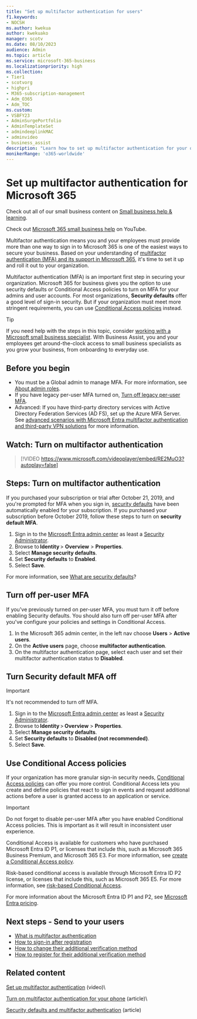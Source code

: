 ```yaml
---
title: "Set up multifactor authentication for users"
f1.keywords:
- NOCSH
ms.author: kwekua
author: kwekuako
manager: scotv
ms.date: 08/10/2023
audience: Admin
ms.topic: article
ms.service: microsoft-365-business
ms.localizationpriority: high
ms.collection: 
- Tier1
- scotvorg
- highpri
- M365-subscription-management
- Adm_O365
- Adm_TOC
ms.custom: 
- VSBFY23
- AdminSurgePortfolio
- AdminTemplateSet
- admindeeplinkMAC
- adminvideo
- business_assist
description: "Learn how to set up multifactor authentication for your organization."
monikerRange: 'o365-worldwide'
---
```


# Set up multifactor authentication for Microsoft 365

Check out all of our small business content on [Small business help & learning](https://go.microsoft.com/fwlink/?linkid=2224585).

Check out [Microsoft 365 small business help](https://go.microsoft.com/fwlink/?linkid=2197659) on YouTube.

Multifactor authentication means you and your employees must provide more than one way to sign in to Microsoft 365 is one of the easiest ways to secure your business. Based on your understanding of [multifactor authentication (MFA) and its support in Microsoft 365](multi-factor-authentication-microsoft-365.md), it's time to set it up and roll it out to your organization.

Multifactor authentication (MFA) is an important first step in securing your organization. Microsoft 365 for business gives you the option to use security defaults or Conditional Access policies to turn on MFA for your admins and user accounts. For most organizations, **Security defaults** offer a good level of sign-in security. But if your organization must meet more stringent requirements, you can use [Conditional Access policies](https://learn.microsoft.com/microsoft-365/business-premium/m365bp-turn-on-mfa?view=o365-worldwide&source=recommendations&tabs=condit#tabpanel_1_condit) instead.

> [!TIP]
> If you need help with the steps in this topic, consider [working with a Microsoft small business specialist](https://go.microsoft.com/fwlink/?linkid=2186871). With Business Assist, you and your employees get around-the-clock access to small business specialists as you grow your business, from onboarding to everyday use.

## Before you begin

- You must be a Global admin to manage MFA. For more information, see [About admin roles](../add-users/about-admin-roles.md).
- If you have legacy per-user MFA turned on, [Turn off legacy per-user MFA](#turn-off-per-user-mfa).
- Advanced: If you have third-party directory services with Active Directory Federation Services (AD FS), set up the Azure MFA Server. See [advanced scenarios with Microsoft Entra multifactor authentication and third-party VPN solutions](/azure/active-directory/authentication/howto-mfaserver-nps-vpn) for more information.

## Watch: Turn on multifactor authentication

> [!VIDEO https://www.microsoft.com/videoplayer/embed/RE2MuO3?autoplay=false]

## Steps: Turn on multifactor authentication

If you purchased your subscription or trial after October 21, 2019, and you're prompted for MFA when you sign in, [security defaults](/azure/active-directory/fundamentals/concept-fundamentals-security-defaults) have been automatically enabled for your subscription. If you purchased your subscription before October 2019, follow these steps to turn on **security default MFA**.

1. Sign in to the [Microsoft Entra admin center](https://entra.microsoft.com) as least a [Security Administrator](/entra/identity/role-based-access-control/permissions-reference#security-administrator).
1. Browse to **Identity** > **Overview** > **Properties**.
1. Select **Manage security defaults**.
1. Set **Security defaults** to **Enabled**.
1. Select **Save**.

For more information, see [What are security defaults](/azure/active-directory/fundamentals/concept-fundamentals-security-defaults)?

## Turn off per-user MFA

If you've previously turned on per-user MFA, you must turn it off before enabling Security defaults.  You should also turn off per-user MFA after you've configure your policies and settings in Conditional Access.

1. In the Microsoft 365 admin center, in the left nav choose **Users** \> **Active users**.
1. On the **Active users** page, choose **multifactor authentication**.
1. On the multifactor authentication page, select each user and set their multifactor authentication status to **Disabled**.

## Turn Security default MFA off

> [!IMPORTANT]
> It's not recommended to turn off MFA.

1. Sign in to the [Microsoft Entra admin center](https://entra.microsoft.com) as least a [Security Administrator](/entra/identity/role-based-access-control/permissions-reference#security-administrator).
1. Browse to **Identity** > **Overview** > **Properties**.
1. Select **Manage security defaults**.
1. Set **Security defaults** to **Disabled (not recommended)**.
1. Select **Save**.

## Use Conditional Access policies

If your organization has more granular sign-in security needs, [Conditional Access policies](https://learn.microsoft.com/microsoft-365/business-premium/m365bp-turn-on-mfa?view=o365-worldwide&source=recommendations&tabs=condit#tabpanel_1_condit) can offer you more control. Conditional Access lets you create and define policies that react to sign in events and request additional actions before a user is granted access to an application or service.

> [!IMPORTANT]
> Do not forget to disable per-user MFA after you have enabled Conditional Access policies. This is important as it will result in inconsistent user experience.

Conditional Access is available for customers who have purchased Microsoft Entra ID P1, or licenses that include this, such as Microsoft 365 Business Premium, and Microsoft 365 E3. For more information, see [create a Conditional Access policy](/azure/active-directory/authentication/tutorial-enable-azure-mfa).

Risk-based conditional access is available through Microsoft Entra ID P2 license, or licenses that include this, such as Microsoft 365 E5. For more information, see [risk-based Conditional Access](/azure/active-directory/conditional-access/howto-conditional-access-policy-risk).

For more information about the Microsoft Entra ID P1 and P2, see [Microsoft Entra pricing](https://azure.microsoft.com/pricing/details/active-directory/).

## Next steps - Send to your users

- [What is multifactor authentication](https://support.microsoft.com/help/4577374/what-is-multifactor-authentication)
- [How to sign-in after registration](https://support.microsoft.com/office/2b856342-170a-438e-9a4f-3c092394d3cb)
- [How to change their additional verification method](https://support.microsoft.com/office/956ec8d0-7081-4518-a701-f8414cc20831)
- [How to register for their additional verification method](https://support.microsoft.com/office/ace1d096-61e5-449b-a875-58eb3d74de14)

## Related content

[Set up multifactor authentication](set-up-multi-factor-authentication.md) (video)\

[Turn on multifactor authentication for your phone](https://support.microsoft.com/office/ace1d096-61e5-449b-a875-58eb3d74de14) (article)\

[Security defaults and multifactor authentication](/microsoft-365/business-premium/m365bp-turn-on-mfa) (article)
